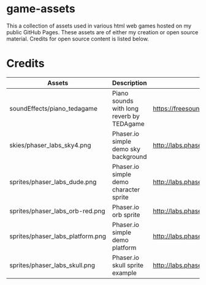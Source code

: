 # game-assets
This a collection of assets used in various html web games hosted on my public GitHub Pages. These assets are of either my creation or open source material. Credits for open source content is listed below.


# Credits

Assets | Description | Credits
------------ | ------------- | -------------
soundEffects/piano_tedagame | Piano sounds with long reverb by TEDAgame | https://freesound.org/people/TEDAgame/packs/25405/
skies/phaser_labs_sky4.png | Phaser.io simple demo sky background | http://labs.phaser.io/assets/skies/sky4.png
sprites/phaser_labs_dude.png | Phaser.io simple demo character sprite | http://labs.phaser.io/assets/sprites/dude.png 
sprites/phaser_labs_orb-red.png | Phaser.io orb sprite | http://labs.phaser.io/assets/sprites/orb-red.png
sprites/phaser_labs_platform.png | Phaser.io simple demo platform | http://labs.phaser.io/assets/sprites/platform.png
sprites/phaser_labs_skull.png | Phaser.io skull sprite example | http://labs.phaser.io/assets/sprites/skull.png